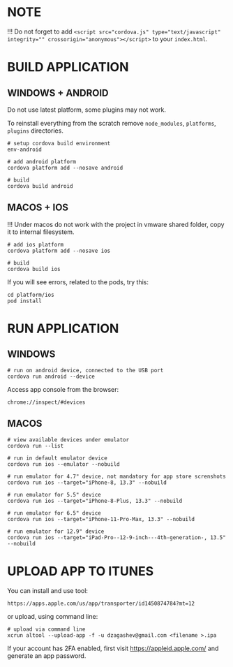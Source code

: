 # NOTE

!!! Do not forget to add `<script src="cordova.js" type="text/javascript" integrity="" crossorigin="anonymous"></script>` to your `index.html`.

# BUILD APPLICATION

## WINDOWS + ANDROID

Do not use latest platform, some plugins may not work.

To reinstall everything from the scratch remove `node_modules`, `platforms`, `plugins` directories.

```shell
# setup cordova build environment
env-android

# add android platform
cordova platform add --nosave android

# build
cordova build android
```

## MACOS + IOS

!!! Under macos do not work with the project in vmware shared folder, copy it to internal filesystem.

```shell
# add ios platform
cordova platform add --nosave ios

# build
cordova build ios
```

If you will see errors, related to the pods, try this:

```shell
cd platform/ios
pod install
```

# RUN APPLICATION

## WINDOWS

```shell
# run on android device, connected to the USB port
cordova run android --device
```

Access app console from the browser:

```text
chrome://inspect/#devices
```

## MACOS

```shell
# view available devices under emulator
cordova run --list

# run in default emulator device
cordova run ios --emulator --nobuild

# run emulator for 4.7" device, not mandatory for app store screnshots
cordova run ios --target="iPhone-8, 13.3" --nobuild

# run emulator for 5.5" device
cordova run ios --target="iPhone-8-Plus, 13.3" --nobuild

# run emulator for 6.5" device
cordova run ios --target="iPhone-11-Pro-Max, 13.3" --nobuild

# run emulator for 12.9" device
cordova run ios --target="iPad-Pro--12-9-inch---4th-generation-, 13.5" --nobuild
```

# UPLOAD APP TO ITUNES

You can install and use tool:

```text
https://apps.apple.com/us/app/transporter/id1450874784?mt=12
```

or upload, using command line:

```shell
# upload via command line
xcrun altool --upload-app -f -u dzagashev@gmail.com <filename >.ipa
```

If your account has 2FA enabled, first visit https://appleid.apple.com/ and generate an app password.
